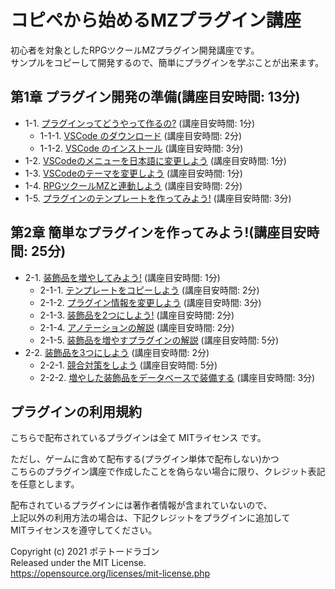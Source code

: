 # コピペから始めるMZプラグイン講座
初心者を対象としたRPGツクールMZプラグイン開発講座です。  
サンプルをコピーして開発するので、簡単にプラグインを学ぶことが出来ます。

## 第1章 プラグイン開発の準備(講座目安時間: 13分)
* 1-1. [プラグインってどうやって作るの?](1/1-1.md) (講座目安時間: 1分)
  * 1-1-1. [VSCode のダウンロード](1/1-1-1.md) (講座目安時間: 2分)
  * 1-1-2. [VSCode のインストール](1/1-1-2.md) (講座目安時間: 3分)
* 1-2. [VSCodeのメニューを日本語に変更しよう](1/1-2.md) (講座目安時間: 1分)
* 1-3. [VSCodeのテーマを変更しよう](1/1-3.md) (講座目安時間: 1分)
* 1-4. [RPGツクールMZと連動しよう](1/1-4.md) (講座目安時間: 2分)
* 1-5. [プラグインのテンプレートを作ってみよう!](1/1-5.md) (講座目安時間: 3分)

## 第2章 簡単なプラグインを作ってみよう!(講座目安時間: 25分)
* 2-1. [装飾品を増やしてみよう!](2/2-1.md) (講座目安時間: 1分)
  * 2-1-1. [テンプレートをコピーしよう](2/2-1-1.md) (講座目安時間: 2分)
  * 2-1-2. [プラグイン情報を変更しよう](2/2-1-2.md) (講座目安時間: 3分)
  * 2-1-3. [装飾品を2つにしよう!](2/2-1-3.md) (講座目安時間: 2分)
  * 2-1-4. [アノテーションの解説](2/2-1-4.md) (講座目安時間: 2分)
  * 2-1-5. [装飾品を増やすプラグインの解説](2/2-1-5.md) (講座目安時間: 5分)
* 2-2. [装飾品を3つにしよう](2/2-2.md) (講座目安時間: 2分)
  * 2-2-1. [競合対策をしよう](2/2-2-1.md) (講座目安時間: 5分)
  * 2-2-2. [増やした装飾品をデータベースで装備する](2/2-2-2.md) (講座目安時間: 3分)

## プラグインの利用規約
こちらで配布されているプラグインは全て MITライセンス です。

ただし、ゲームに含めて配布する(プラグイン単体で配布しない)かつ  
こちらのプラグイン講座で作成したことを偽らない場合に限り、クレジット表記を任意とします。

配布されているプラグインには著作者情報が含まれていないので、  
上記以外の利用方法の場合は、下記クレジットをプラグインに追加して  
MITライセンスを遵守してください。

Copyright (c) 2021 ポテトードラゴン  
Released under the MIT License.  
https://opensource.org/licenses/mit-license.php
